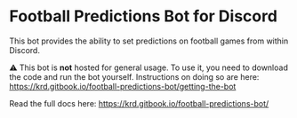 # Football Predictions Bot for Discord

This bot provides the ability to set predictions on football games from within Discord.

⚠ This bot is **not** hosted for general usage. To use it, you need to download the code and run the bot yourself. Instructions on doing so are here: https://krd.gitbook.io/football-predictions-bot/getting-the-bot

Read the full docs here: https://krd.gitbook.io/football-predictions-bot/
